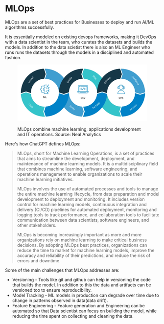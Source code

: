 # MLOps

MLOps are a set of best practices for Businesses to deploy and run AI/ML algorithms successfully.&#x20;

It is essentially modeled on existing devops frameworks, making it DevOps with a data scientist in the team, who curates the datasets and builds the models. In addition to the data scietist there is also an ML Engineer who runs runs the datasets through the models in a disciplined and automated fashion.&#x20;

<figure><img src="../../.gitbook/assets/image (2).png" alt=""><figcaption><p>MLOps combine machine learning, applications development and IT operations. Source: Neal Analytics</p></figcaption></figure>

Here's how ChatGPT defines MLOps:

> MLOps, short for Machine Learning Operations, is a set of practices that aims to streamline the development, deployment, and maintenance of machine learning models. It is a multidisciplinary field that combines machine learning, software engineering, and operations management to enable organizations to scale their machine learning initiatives.
>
> MLOps involves the use of automated processes and tools to manage the entire machine learning lifecycle, from data preparation and model development to deployment and monitoring. It includes version control for machine learning models, continuous integration and delivery (CI/CD) pipelines for automated deployment, monitoring and logging tools to track performance, and collaboration tools to facilitate communication between data scientists, software engineers, and other stakeholders.
>
> MLOps is becoming increasingly important as more and more organizations rely on machine learning to make critical business decisions. By adopting MLOps best practices, organizations can reduce the time to market for machine learning models, improve the accuracy and reliability of their predictions, and reduce the risk of errors and downtime.

Some of the main challenges that MLOps addresses are:

* Versioning - Tools like git and github can help in versioning the code that builds the model. In addition to this the data and artifacts can be versioned too to ensure reproducibility.
* Model Tracking - ML models in production can degrade over time due to change in patterns observed in data(data drift).
* Feature Engineering - Feature generation and Engineering can be automated so that Data scientist can focus on building the model, while reducing the time spent on collecting and cleaning the data.

&#x20;
